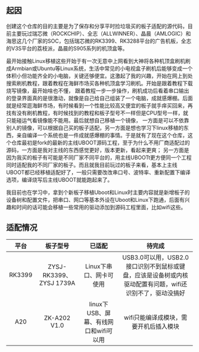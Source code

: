 ## 起因
创建这个仓库的目的主要是为了保存和分享平时捡垃圾买的板子适配的源代码，目前主要玩过瑞芯微（ROCKCHIP）、全志（ALLWINNER）、晶晨（AMLOGIC）和海思这几个厂家的SOC，包括瑞芯微的RK3399、RK3288平台的广告机板，全志的V3S平台的荔枝派，晶晨的S905系列的机顶盒等。

最开始接触Linux移植这些开始于有一次无意中上网看到大神将各种机顶盒刷机刷成Armbian或Ubuntu等Linux系统，生活中常见的小电视盒子刷机后能够变成一个体积小但功能齐全的小电脑，关键还够便宜。这激起了我的兴趣，开始在网上到处搜索刷机教程，跟着教程在海鲜市场买各种机顶盒学习刷机。开始是跟着教程下载烧写镜像，最开始啥也不懂，
跟着教程一步一步操作，刷机成功后看着串口输出的登录界面真的是很激动，就像是自己给自己组装了一个电脑，成就感爆棚。后面就是经常逛海鲜市场，有时候看到一个性能比较高又便宜的板子就手痒买回来，再找有没有刷机教程，有时候找到的教程和板子型号不一样但是CPU型号一样，就只能碰运气看镜像能不能用。最后就想自己移植一个镜像，
一方面是可以不依靠别人的镜像，可以根据自己买的板子适配，另一方面是想也学习下linux移植的东西，亲自编译一个系统也是一件成就感爆棚的事情。于是就有了现在这个仓库，这个仓库最初是fork的最新的主线UBOOT源码工程，至于为什么不用厂商适配过的源码，一方面是我对主线的东西感觉更好，版本更新，看起来更爽；
另一方面是因为我买的板子有可能是不同厂家不同平台的，用主线UBOOTt更方便同一个工程同时适配我的不同厂家的板子。而且就我目前玩过的板子来看，基本上主线UBOOT都已经移植适配好了，一般只需要改改串口号、波特率、重新配置下编译选项，编译烧写后主线UBOOT就能跑起来了。

我目前也在学习中，拿到个新板子移植Uboot和Linux时主要内容就是新增板子的设备树和配置文件，把串口、网口等基本外设在Uboot和Linux下跑通，后面有兴趣和时间的话可能会移植一些常用的驱动添加到源码工程里面，比如wifi这些。
## 适配情况

|平台|板子型号|已适配|待完成|
|:-:|:-:|:-:|:-:|
|RK3399|ZYSJ-RK3399、ZYSJ 1739A|Linux下串口、网卡可使用|USB3.0可以用，USB2.0接口识别不到鼠标或键盘，应该是设备树或内核驱动配置有问题，wifi还识别不了，驱动没搞好|
|A20|ZK-A202 V1.0|linux下USB、屏幕、有线网口和wifi可以用|wifi只能编译成模块，需要开机后插入模块|
